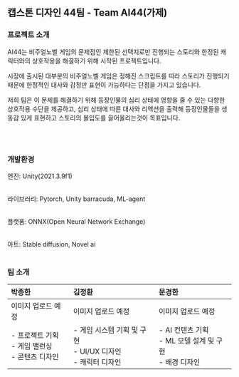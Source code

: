 ## 캡스톤 디자인 44팀 - Team AI44(가제)

### 프로젝트 소개
AI44는 비주얼노벨 게임의 문제점인 제한된 선택지로만 진행되는 스토리와 한정된 캐릭터와의 상호작용을 해결하기 위해 시작된 프로젝트입니다.

시장에 출시된 대부분의 비주얼노벨 게임은 정해진 스크립트를 따라 스토리가 진행되기 때문에 한정적인 대사와 감정만 표현이 가능하다는 단점을 가지고 있습니다.

저희 팀은 이 문제를 해결하기 위해 등장인물의 심리 상태에 영향을 줄 수 있는 다향한 상호작용 수단을 제공하고, 심리 상태에 따른 대사와 리액션을 출력해 등장인물들을 생동감 있게 표현하고 스토리의 몰입도를 끌어올리는것이 목표입니다.

<br /><br />

### 개발환경

엔진: Unity(2021.3.9f1) <br /><br />

라이브러리: Pytorch, Unity barracuda, ML-agent<br /><br />

플랫폼: ONNX(Open Neural Network Exchange) <br /><br />

아트: Stable diffusion, Novel ai <br /><br />


### 팀 소개

| 박종한                                                  | 김정환                                                       | 문경한                                                       |
| :------------------------------------------------------ | :----------------------------------------------------------- | :----------------------------------------------------------- |
| 이미지 업로드 예정                                      | 이미지 업로드 예정                                           | 이미지 업로드 예정                                           |
| - 프로젝트 기획<br />- 게임 밸런싱<br />- 콘텐츠 디자인 | - 게임 시스템 기획 및 구현<br />- UI/UX 디자인<br />- 캐릭터 디자인 | - AI 컨텐츠 기획<br />- ML 모델 설계 및 구현<br />- 배경 디자인 |


